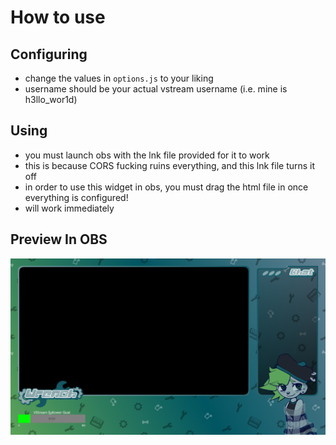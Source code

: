 # How to use

## Configuring
- change the values in `options.js` to your liking
- username should be your actual vstream username (i.e. mine is h3llo_wor1d)

## Using
- you must launch obs with the lnk file provided for it to work
- this is because CORS fucking ruins everything, and this lnk file turns it off
- in order to use this widget in obs, you must drag the html file in once everything is configured!
- will work immediately

## Preview In OBS
![Preview](https://raw.githubusercontent.com/h3llo-wor1d/VStream-Follower-Goal-Widget/main/image_2023-08-04_140702003.png)
